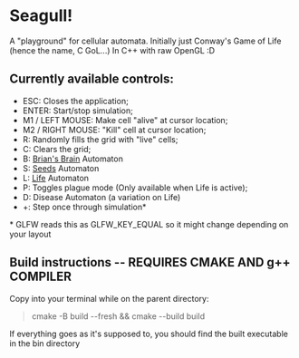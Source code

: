 # Seagull!
A "playground" for cellular automata. Initially just Conway's Game of Life (hence the name, C GoL...)
In C++ with raw OpenGL :D

## Currently available controls:
- ESC: Closes the application;
- ENTER: Start/stop simulation;
- M1 / LEFT MOUSE: Make cell "alive" at cursor location;
- M2 / RIGHT MOUSE: "Kill" cell at cursor location;
- R: Randomly fills the grid with "live" cells;
- C: Clears the grid;
- B: [Brian's Brain](https://en.wikipedia.org/wiki/Brians_Brain) Automaton
- S: [Seeds](https://en.wikipedia.org/wiki/Seeds_(cellular_automaton)) Automaton
- L: [Life](https://en.wikipedia.org/wiki/Conway's_Game_of_Life) Automaton
- P: Toggles plague mode (Only available when Life is active);
- D: Disease Automaton (a variation on Life)
- +: Step once through simulation*

\* GLFW reads this as GLFW_KEY_EQUAL so it might change depending on your layout

## Build instructions -- REQUIRES CMAKE AND g++ COMPILER
Copy into your terminal while on the parent directory:

> cmake -B build --fresh && cmake --build build

If everything goes as it's supposed to, you should find the built executable in the bin directory
